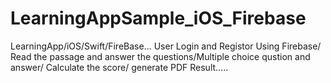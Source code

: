 # LearningAppSample_iOS_Firebase

LearningApp/iOS/Swift/FireBase...
User Login and Registor Using Firebase/
Read the passage and answer the questions/Multiple choice qustion and answer/
Calculate the score/ generate PDF Result..... 





